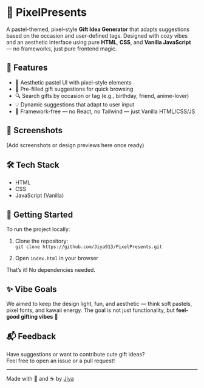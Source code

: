 # 🎁 PixelPresents

A pastel-themed, pixel-style **Gift Idea Generator** that adapts suggestions based on the occasion and user-defined tags. Designed with cozy vibes and an aesthetic interface using pure **HTML**, **CSS**, and **Vanilla JavaScript** — no frameworks, just pure frontend magic.

## 🌟 Features

- 🧁 Aesthetic pastel UI with pixel-style elements  
- 🎀 Pre-filled gift suggestions for quick browsing  
- 🔍 Search gifts by occasion or tag (e.g., birthday, friend, anime-lover)  
- 💡 Dynamic suggestions that adapt to user input  
- 🚫 Framework-free — no React, no Tailwind — just Vanilla HTML/CSS/JS  

## 📸 Screenshots

(Add screenshots or design previews here once ready)

## 🛠️ Tech Stack

- HTML  
- CSS  
- JavaScript (Vanilla)  

## 🚀 Getting Started

To run the project locally:

1. Clone the repository:  
   `git clone https://github.com/Jiya913/PixelPresents.git`

2. Open `index.html` in your browser

That’s it! No dependencies needed.

## ✨ Vibe Goals

We aimed to keep the design light, fun, and aesthetic — think soft pastels, pixel fonts, and kawaii energy. The goal is not just functionality, but **feel-good gifting vibes** 💝

## 📬 Feedback

Have suggestions or want to contribute cute gift ideas?  
Feel free to open an issue or a pull request!

---

Made with 🎀 and ☕ by [Jiya](https://github.com/Jiya913)
